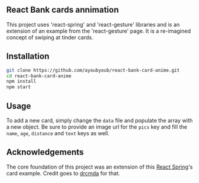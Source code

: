## React Bank cards annimation

This project uses 'react-spring' and 'react-gesture' libraries and is an extension of an example from the 'react-gesture' page. It is a re-imagined concept of swiping at tinder cards.

## Installation

```sh
git clone https://github.com/ayoubyoub/react-bank-card-anime.git
cd react-bank-card-anime
npm install
npm start
```

## Usage

To add a new card, simply change the `data` file and populate the array with a new object.
Be sure to provide an image url for the `pics` key and fill the `name`, `age`, `distance` and `text` keys as well.

## Acknowledgements

[1]: https://github.com/react-spring
[2]: https://github.com/drcmda

The core foundation of this project was an extension of this [React Spring][1]'s card example. Credit goes to [drcmda][2] for that.

